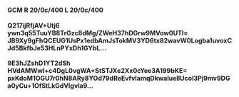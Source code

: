 #### GCM R 20/0c/400 L 20/0c/400
**Q217ijRfjAV+Utj6**<br/>**ywn3q55TuuYB8TrGzc8dMg/ZWeH37hDGrw9MVow0UTI=**<br/>**JB9Xy9gFhQCEUG1UsPx1edbAmJsTokMV3YD6tx82wavW0Logba1uvoxCJd5BkfbJe53HLnPYxDh1GYbL...**<br/><br/>
**9E3hJZshD1YT2dSh**<br/>**HVdAMWwI+c4DgL0vgWA+StSTJXe2Xx0cYee3A199bKE=**<br/>**pxKdoM1OGU7r0hN8ARy8YOd79dReEvfvIamqDkwalueIlUcoI3Pj9mv9DGa0yCu+1OfStLkGdVIgvla9...**